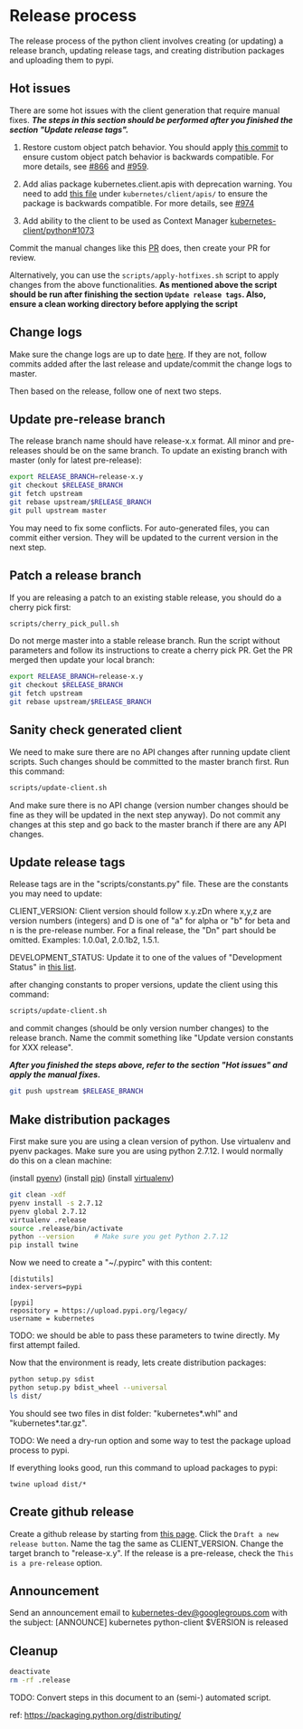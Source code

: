 # Release process

The release process of the python client involves creating (or updating) a release
branch, updating release tags, and creating distribution packages and uploading them to
pypi.

## Hot issues

There are some hot issues with the client generation that require manual fixes.
***The steps in this section should be performed after you finished the section "Update release tags".***

1. Restore custom object patch behavior. You should apply [this commit](https://github.com/kubernetes-client/python/pull/995/commits/9959273625b999ae9a8f0679c4def2ee7d699ede)
to ensure custom object patch behavior is backwards compatible. For more
details, see [#866](https://github.com/kubernetes-client/python/issues/866) and
[#959](https://github.com/kubernetes-client/python/pull/959).

2. Add alias package kubernetes.client.apis with deprecation warning. You need
to add [this file](https://github.com/kubernetes-client/python/blob/0976d59d6ff206f2f428cabc7a6b7b1144843b2a/kubernetes/client/apis/__init__.py)
under `kubernetes/client/apis/` to ensure the package is backwards compatible.
For more details, see [#974](https://github.com/kubernetes-client/python/issues/974)

3. Add ability to the client to be used as Context Manager [kubernetes-client/python#1073](https://github.com/kubernetes-client/python/pull/1073)

Commit the manual changes like this [PR](https://github.com/kubernetes-client/python/pull/995/commits) does,
then create your PR for review.

Alternatively, you can use the `scripts/apply-hotfixes.sh` script to apply changes from the above functionalities. **As mentioned above the script should be run after finishing the section `Update release tags`. Also, ensure a clean working directory before applying the script**

## Change logs
Make sure the change logs are up to date [here](https://github.com/kubernetes-client/python/blob/master/CHANGELOG.md).
If they are not, follow commits added after the last release and update/commit
the change logs to master.

Then based on the release, follow one of next two steps.

## Update pre-release branch

The release branch name should have release-x.x format. All minor and pre-releases
should be on the same branch. To update an existing branch with master (only for
latest pre-release):

```bash
export RELEASE_BRANCH=release-x.y
git checkout $RELEASE_BRANCH
git fetch upstream
git rebase upstream/$RELEASE_BRANCH
git pull upstream master
```

You may need to fix some conflicts. For auto-generated files, you can commit
either version. They will be updated to the current version in the next step.

## Patch a release branch

If you are releasing a patch to an existing stable release, you should do a
cherry pick first:

```bash
scripts/cherry_pick_pull.sh
```

Do not merge master into a stable release branch. Run the script without
parameters and follow its instructions to create a cherry pick PR. Get the
PR merged then update your local branch:

```bash
export RELEASE_BRANCH=release-x.y
git checkout $RELEASE_BRANCH
git fetch upstream
git rebase upstream/$RELEASE_BRANCH
```

## Sanity check generated client

We need to make sure there are no API changes after running update client
scripts. Such changes should be committed to the master branch first. Run this
command:

```bash
scripts/update-client.sh
```

And make sure there is no API change (version number changes should be fine
as they will be updated in the next step anyway). Do not commit any changes at
this step and go back to the master branch if there are any API changes.

## Update release tags

Release tags are in the "scripts/constants.py" file. These are the constants you may
need to update:

CLIENT_VERSION: Client version should follow x.y.zDn where x,y,z are version
numbers (integers) and D is one of "a" for alpha or "b" for beta and n is the
pre-release number. For a final release, the "Dn" part should be omitted. Examples:
1.0.0a1, 2.0.1b2, 1.5.1.

DEVELOPMENT_STATUS: Update it to one of the values of "Development Status"
in [this list](https://pypi.python.org/pypi?%3Aaction=list_classifiers).

after changing constants to proper versions, update the client using this
command:

```bash
scripts/update-client.sh
```

and commit changes (should be only version number changes) to the release branch.
Name the commit something like "Update version constants for XXX release".

***After you finished the steps above, refer to the section "Hot issues" and
apply the manual fixes.***

```bash
git push upstream $RELEASE_BRANCH
```

## Make distribution packages

First make sure you are using a clean version of python. Use virtualenv and
pyenv packages. Make sure you are using python 2.7.12. I would normally do this
on a clean machine:

(install [pyenv](https://github.com/yyuu/pyenv#installation))
(install [pip](https://pip.pypa.io/en/stable/installing/))
(install [virtualenv](https://virtualenv.pypa.io/en/stable/installation/))

```bash
git clean -xdf
pyenv install -s 2.7.12
pyenv global 2.7.12
virtualenv .release
source .release/bin/activate
python --version     # Make sure you get Python 2.7.12
pip install twine
```

Now we need to create a "~/.pypirc" with this content:

```
[distutils]
index-servers=pypi

[pypi]
repository = https://upload.pypi.org/legacy/
username = kubernetes
```

TODO: we should be able to pass these parameters to twine directly. My first attempt failed.

Now that the environment is ready, lets create distribution packages:

```bash
python setup.py sdist
python setup.py bdist_wheel --universal
ls dist/
```

You should see two files in dist folder: "kubernetes\*.whl" and "kubernetes\*.tar.gz".

TODO: We need a dry-run option and some way to test the package upload process to pypi.

If everything looks good, run this command to upload packages to pypi:

```
twine upload dist/*
```

## Create github release

Create a github release by starting from
[this page](https://github.com/kubernetes-client/python/releases).
Click the `Draft a new release button`. Name the tag the same as CLIENT_VERSION. Change
the target branch to "release-x.y". If the release is a pre-release, check the
`This is a pre-release` option.

## Announcement

Send an announcement email to kubernetes-dev@googlegroups.com with the subject: [ANNOUNCE] kubernetes python-client $VERSION is released

## Cleanup

```bash
deactivate
rm -rf .release
```

TODO: Convert steps in this document to an (semi-) automated script.

ref: https://packaging.python.org/distributing/
